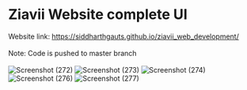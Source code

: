 # Ziavii Website complete UI 

Website link: https://siddharthgauts.github.io/ziavii_web_development/
<br>
<br>
Note: Code is pushed to master branch
<br>
<br>
![Screenshot (272)](https://user-images.githubusercontent.com/95357196/219035551-c9811aca-f739-4a3e-8a8b-2efdf05439fa.png)
![Screenshot (273)](https://user-images.githubusercontent.com/95357196/219035597-fe256ad8-70b2-4232-a7f6-0cd68621d8b6.png)
![Screenshot (274)](https://user-images.githubusercontent.com/95357196/219035616-8db7c932-8137-46a4-95ca-3f0daabfbcd8.png)
![Screenshot (276)](https://user-images.githubusercontent.com/95357196/219035658-53874ebb-d076-4cd2-820b-89f8951353e2.png)
![Screenshot (277)](https://user-images.githubusercontent.com/95357196/219035762-99ca6b2f-d3af-4e48-bd00-7112d67ee13e.png)
